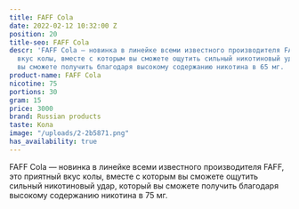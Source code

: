 ```yaml
---
title: FAFF Cola
date: 2022-02-12 10:32:00 Z
position: 20
title-seo: FAFF Cola
descr: 'FAFF Cola — новинка в линейке всеми известного производителя FAFF, это приятный
  вкус колы, вместе с которым вы сможете ощутить сильный никотиновый удар, который
  вы сможете получить благодаря высокому содержанию никотина в 65 мг. '
product-name: FAFF Cola
nicotine: 75
portions: 30
gram: 15
price: 3000
brand: Russian products
taste: Кола
image: "/uploads/2-2b5871.png"
has_availability: true
---
```


FAFF Cola — новинка в линейке всеми известного производителя FAFF, это приятный вкус колы, вместе с которым вы сможете ощутить сильный никотиновый удар, который вы сможете получить благодаря высокому содержанию никотина в 75 мг. 